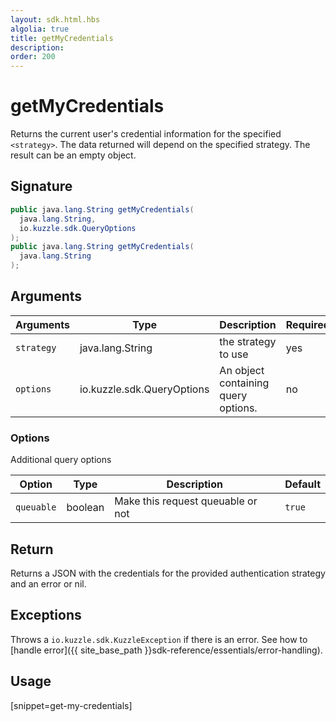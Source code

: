 ```yaml
---
layout: sdk.html.hbs
algolia: true
title: getMyCredentials
description:
order: 200
---
```


# getMyCredentials

Returns the current user's credential information for the specified `<strategy>`. The data returned will depend on the specified strategy. The result can be an empty object.

## Signature

```java
public java.lang.String getMyCredentials(
  java.lang.String,
  io.kuzzle.sdk.QueryOptions
);
public java.lang.String getMyCredentials(
  java.lang.String
);
```

## Arguments

| Arguments    | Type    | Description | Required
|--------------|---------|-------------|----------
| `strategy` | java.lang.String | the strategy to use    | yes
| `options`  | io.kuzzle.sdk.QueryOptions    | An object containing query options. | no       |

### **Options**

Additional query options

| Option     | Type    | Description                       | Default |
| ---------- | ------- | --------------------------------- | ------- |
| `queuable` | boolean | Make this request queuable or not | `true`  |

## Return

Returns a JSON with the credentials for the provided authentication strategy and an error or nil.


## Exceptions

Throws a `io.kuzzle.sdk.KuzzleException` if there is an error. See how to [handle error]({{ site_base_path }}sdk-reference/essentials/error-handling).

## Usage

[snippet=get-my-credentials]

